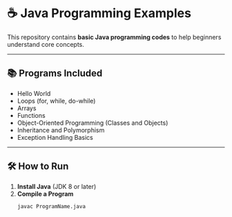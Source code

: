 # ☕ Java Programming Examples

This repository contains **basic Java programming codes** to help beginners understand core concepts.

---

## 📚 Programs Included

- Hello World
- Loops (for, while, do-while)
- Arrays
- Functions
- Object-Oriented Programming (Classes and Objects)
- Inheritance and Polymorphism
- Exception Handling Basics

---

## 🛠️ How to Run

1. **Install Java** (JDK 8 or later)
2. **Compile a Program**
   ```bash
   javac ProgramName.java

